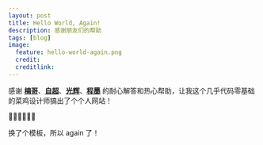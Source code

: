 ```yaml
---
layout: post
title: Hello World, Again!
description: 感谢朋友们的帮助
tags: [blog]
image:
  feature: hello-world-again.png
  credit:
  creditlink:
---
```


感谢 **[楠哥](http://tobeyouth.github.io)**、**[自超](http://buaaxprint.com/wordpress/)**、**[光辉](https://github.com/GHfan)**、**[程墨](http://tvvomomo.github.io/)** 的耐心解答和热心帮助，让我这个几乎代码零基础的菜鸡设计师搞出了个个人网站！

🙏🙏🙏😁😁😁

换了个模板，所以 again 了！
